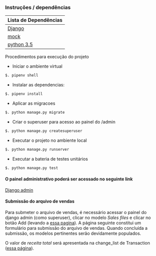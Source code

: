 
### Instruções / dependências

| Lista de Dependências |
| ------ |
| [Django](https://www.djangoproject.com/) |
| [mock](https://github.com/testing-cabal/mock) |
| [python 3.5](https://www.python.org/) |

Procedimentos para execução do projeto
* Iniciar o ambiente virtual
```sh
$. pipenv shell
```
* Instalar as dependencias:
```sh
$. pipenv install
```

* Aplicar as migracoes
```sh
$. python manage.py migrate
```

* Criar o superuser para acesso ao painel do /admin
```sh
$. python manage.py createsuperuser
```

* Executar o projeto no ambiente local
```sh
$. python manage.py runserver
```

* Executar a bateria de testes unitários
```sh
$. python manage.py test
```

#### O painel administrativo poderá ser acessado no seguinte link
[Django admin](http://localhost:8000)

#### Submissão do arquivo de vendas

Para submeter o arquivo de vendas, é necessário acessar o painel do django admin (como superuser), clicar no modelo *Sales files* e clicar no botão Add (levando a [essa pagina](http://localhost:8000/admin/sales/salesfile/add/)). A página seguinte constitui um formulário para submissão do arquivo de vendas. Quando concluída a submissão, os modelos pertinentes serão devidamente populados.

O valor de *receita total* será apresentada na change_list de Transaction ([essa página](http://localhost:8000/admin/sales/transaction/)).


